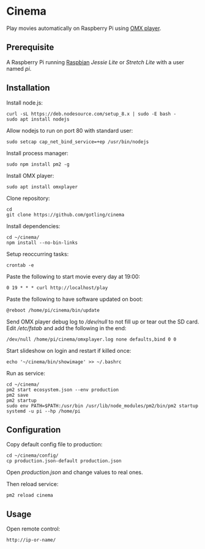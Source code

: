 # Cinema
Play movies automatically on Raspberry Pi using [OMX player](http://elinux.org/Omxplayer).

## Prerequisite

A Raspberry Pi running [Raspbian](https://www.raspberrypi.org/downloads/raspbian/) *Jessie Lite* or *Stretch Lite* with a user named *pi*.

## Installation

Install node.js:

    curl -sL https://deb.nodesource.com/setup_8.x | sudo -E bash -
    sudo apt install nodejs

Allow nodejs to run on port 80 with standard user:

    sudo setcap cap_net_bind_service=+ep /usr/bin/nodejs

Install process manager:

    sudo npm install pm2 -g

Install OMX player:

    sudo apt install omxplayer

Clone repository:

    cd
    git clone https://github.com/gotling/cinema

Install dependencies:

    cd ~/cinema/
    npm install --no-bin-links

Setup reoccurring tasks:

    crontab -e

Paste the following to start movie every day at 19:00:

    0 19 * * * curl http://localhost/play

Paste the following to have software updated on boot:

    @reboot /home/pi/cinema/bin/update

Send OMX player debug log to */dev/null* to not fill up or tear out the SD card. Edit */etc/fstab* and add the following in the end:

    /dev/null /home/pi/cinema/omxplayer.log none defaults,bind 0 0

Start slideshow on login and restart if killed once:

    echo '~/cinema/bin/showimage' >> ~/.bashrc

Run as service:

    cd ~/cinema/
    pm2 start ecosystem.json --env production
    pm2 save
    pm2 startup
    sudo env PATH=$PATH:/usr/bin /usr/lib/node_modules/pm2/bin/pm2 startup systemd -u pi --hp /home/pi

## Configuration

Copy default config file to production:

    cd ~/cinema/config/
    cp production.json-default production.json

Open *production.json* and change values to real ones.

Then reload service:

    pm2 reload cinema

## Usage

Open remote control:

    http://ip-or-name/
